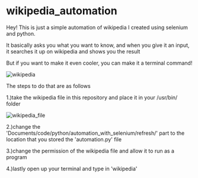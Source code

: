# wikipedia_automation
Hey! This is just a simple automation of wikipedia I created using selenium and python.


It basically asks you what you want to know, and when you give it an input, it searches it up on wikipedia and shows you the result


But if you want to make it even cooler, you can make it a terminal command!


![wikipedia](https://user-images.githubusercontent.com/69780531/96091290-08a1fc80-0ee7-11eb-9e53-56eaf5eaf3c5.png)

The steps to do that are as follows


1.)take the wikipedia file in this repository and place it in your /usr/bin/ folder


![wikipedia_file](https://user-images.githubusercontent.com/69780531/96092303-510dea00-0ee8-11eb-909a-df66b73a41ec.png)


2.)change the 'Documents/code/python/automation_with_selenium/refresh/' part to the location that you stored the 'automation.py' file


3.)change the permission of the wikipedia file and allow it to run as a program


4.)lastly open up your terminal and type in 'wikipedia'


